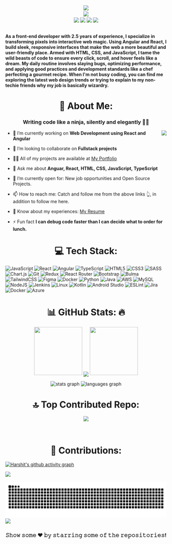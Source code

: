 <div>
    <div align="center">
        <a href="https://github.com/HaryAgni"><img src="https://octodex.github.com/images/spocktocat.png" height="200" /></a>
    </div>
    <div align="center">
        <a href="https://github.com/HaryAgni">
            <img
                src="https://readme-typing-svg.herokuapp.com?color=%232f97c1&size=32&center=true&vCenter=true&width=600&height=50&lines=Hi+👋,+I'm+Harshit+Agnihotri;Web+Developer;Coding+Enthusiast;Software+Engineer;Open-Source+Enthusiast;Coder;Gamer"
            />
        </a>
    </div>
    <div align="center">
        <a href="https://www.linkedin.com/in/harshit-agnihotri-agni15/"><img src="https://img.shields.io/badge/Linkedin-0077b5?style=flat&logo=linkedin" /></a>
        <a href="mailto:haryagni123@gmail.com"><img src="https://img.shields.io/badge/Gmail-D14836?style=flat&logo=gmail&logoColor=white" /></a>
        <a href="https://x.com/Hary_Agni"><img src="https://img.shields.io/badge/Twitter-1DA1F2?style=flat&logo=twitter&logoColor=white" /></a>
        <a href="https://instagram.com/hary_agni"><img src="https://img.shields.io/badge/Instagram-%23E4405F.svg?logo=Instagram&logoColor=white" /></a>
    </div>
    <div align="left">
        <br />
        <p>
            <strong>
             As a front-end developer with 2.5 years of experience, I specialize in transforming pixels into interactive web magic. Using Angular and React, I build sleek, responsive interfaces that make the web a more beautiful and user-friendly place. Armed with HTML, CSS, and JavaScript, I tame the wild beasts of code to ensure every click, scroll, and hover feels like a dream. My daily routine involves slaying bugs, optimizing performance, and applying good practices and development standards like a chef perfecting a gourmet recipe. When I'm not busy coding, you can find me exploring the latest web design trends or trying to explain to my non-techie friends why my job is basically wizardry.
            </strong>
        </p>
    </div>
</div>

# <div align="center">💫  About Me:</div> 
<h3 align="center">Writing code like a ninja, silently and elegantly 🐱‍👤</h3>
<img align="right" height="150" src="https://user-images.githubusercontent.com/74038190/235224431-e8c8c12e-6826-47f1-89fb-2ddad83b3abf.gif"  />

- 🔭 I’m currently working on **Web Development using React and Angular**

- 👯 I’m looking to collaborate on **Fullstack projects**

- 👨‍💻 All of my projects are available at [My Portfolio](https://haryagni.github.io/My-Site/)

- 💬 Ask me about **Anguar, React, HTML, CSS, JavaScript, TypeScript**
- 🤔 I’m currently open for: New job opportunities and Open Source Projects.

- 📫 How to reach me: Catch and follow me from the above links 👆, in addition to follow me here.

- 📄 Know about my experiences: [My Resume](https://acrobat.adobe.com/id/urn:aaid:sc:AP:bd25e763-8303-4f0c-9745-c68a3c06f64c)

- ⚡ Fun fact **I can debug code faster than I can decide what to order for lunch.**

###

#  <div align="center"> 💻 Tech Stack: </div>

![JavaScript](https://img.shields.io/badge/javascript-%23323330.svg?style=for-the-badge&logo=javascript&logoColor=%23F7DF1E)
![React](https://img.shields.io/badge/react-%2320232a.svg?style=for-the-badge&logo=react&logoColor=%2361DAFB)
![Angular](https://img.shields.io/badge/Angular-DD0031?style=for-the-badge&logo=angular&logoColor=white)
![TypeScript](https://img.shields.io/badge/typescript-%23007ACC.svg?style=for-the-badge&logo=typescript&logoColor=white)
![HTML5](https://img.shields.io/badge/html5-%23E34F26.svg?style=for-the-badge&logo=html5&logoColor=white)
![CSS3](https://img.shields.io/badge/css3-%231572B6.svg?style=for-the-badge&logo=css3&logoColor=white)
![SASS](https://img.shields.io/badge/SASS-hotpink.svg?style=for-the-badge&logo=SASS&logoColor=white)
![Chart.js](https://img.shields.io/badge/chart.js-F5788D.svg?style=for-the-badge&logo=chart.js&logoColor=white)
![Git](https://img.shields.io/badge/git-%23F05033.svg?style=for-the-badge&logo=git&logoColor=white)
![Redux](https://img.shields.io/badge/redux-%23593d88.svg?style=for-the-badge&logo=redux&logoColor=white)
![React Router](https://img.shields.io/badge/React_Router-CA4245?style=for-the-badge&logo=react-router&logoColor=white)
![Bootstrap](https://img.shields.io/badge/bootstrap-%238511FA.svg?style=for-the-badge&logo=bootstrap&logoColor=white)
![Bulma](https://img.shields.io/badge/bulma-00D0B1?style=for-the-badge&logo=bulma&logoColor=white)
![TailwindCSS](https://img.shields.io/badge/tailwindcss-%2338B2AC.svg?style=for-the-badge&logo=tailwind-css&logoColor=white)
![Figma](https://img.shields.io/badge/figma-%23F24E1E.svg?style=for-the-badge&logo=figma&logoColor=white)
![Docker](https://img.shields.io/badge/docker-%230db7ed.svg?style=for-the-badge&logo=docker&logoColor=white)
![Python](https://img.shields.io/badge/python-3670A0?style=for-the-badge&logo=python&logoColor=ffdd54)
![Java](https://img.shields.io/badge/java-%23ED8B00.svg?style=for-the-badge&logo=openjdk&logoColor=white)
![AWS](https://img.shields.io/badge/AWS-%23FF9900.svg?style=for-the-badge&logo=amazon-aws&logoColor=white)
![MySQL](https://img.shields.io/badge/mysql-%2300f.svg?style=for-the-badge&logo=mysql&logoColor=white)
![NodeJS](https://img.shields.io/badge/node.js-6DA55F?style=for-the-badge&logo=node.js&logoColor=white)
![Jenkins](https://img.shields.io/badge/jenkins-%232C5263.svg?style=for-the-badge&logo=jenkins&logoColor=white)
![Linux](https://img.shields.io/badge/Linux-FCC624?style=for-the-badge&logo=linux&logoColor=black)
![Kotlin](https://img.shields.io/badge/kotlin-%237F52FF.svg?style=for-the-badge&logo=kotlin&logoColor=white)
![Android Studio](https://img.shields.io/badge/android%20studio-346ac1?style=for-the-badge&logo=android%20studio&logoColor=white)
![ESLint](https://img.shields.io/badge/ESLint-4B3263?style=for-the-badge&logo=eslint&logoColor=white)
![Jira](https://img.shields.io/badge/jira-%230A0FFF.svg?style=for-the-badge&logo=jira&logoColor=white)
![Docker](https://img.shields.io/badge/docker-%230db7ed.svg?style=for-the-badge&logo=docker&logoColor=white)
![Azure](https://img.shields.io/badge/azure-%230072C6.svg?style=for-the-badge&logo=microsoftazure&logoColor=white)

# <div align="center">📊 GitHub Stats: :fire:</div> 


<p align="center">
   <a>
   <img height="150" width="150" src="https://user-images.githubusercontent.com/85965606/194883377-48faf476-56b7-4550-8574-844f2ca8baca.png">
   <img align="center" src="https://github-readme-streak-stats.herokuapp.com/?user=haryagni&theme=dark&hide_border=true"/>
   <img height="150" width="150" src="https://user-images.githubusercontent.com/85965606/194883387-b4d3b9f8-d432-4b77-8aab-77c6ed120e31.png"> 
   </a>
</p>

<div align="center">
  <img src="https://github-readme-stats.vercel.app/api?username=HaryAgni&hide_title=false&hide_rank=false&show_icons=true&include_all_commits=true&count_private=true&disable_animations=false&theme=dracula&locale=en&hide_border=false" height="150" alt="stats graph"  />
  <img src="https://github-readme-stats.vercel.app/api/top-langs?username=HaryAgni&locale=en&hide_title=false&layout=compact&card_width=320&langs_count=5&theme=dracula&hide_border=false" height="150" alt="languages graph"  />
</div>


# <div align="center">🔝 Top Contributed Repo:</div>

<div align="center">
  
![](https://github-contributor-stats.vercel.app/api?username=haryagni&limit=5&theme=tokyonight&combine_all_yearly_contributions=true)

</div>

<br>

# <div align="center">🤝 Contributions:</div>

[![Harshit's github activity graph](https://github-readme-activity-graph.vercel.app/graph?username=HaryAgni&theme=react)](https://github.com/haryagni/github-readme-activity-graph)

[![](https://visitor-badge.laobi.icu/badge?page_id=haryagni.haryagni)](https://visitcount.itsvg.in)

<div align="center"> 
<img src="https://raw.githubusercontent.com/haryagni/haryagni/output/snake.svg" alt="Snake animation" />
</div>

<img src="https://www.animatedimages.org/data/media/562/animated-line-image-0184.gif" width="1920" />

<div align="center"> 
 
### 𝚂𝚑𝚘𝚠 𝚜𝚘𝚖𝚎 ❤️ 𝚋𝚢 𝚜𝚝𝚊𝚛𝚛𝚒𝚗𝚐 𝚜𝚘𝚖𝚎 𝚘𝚏 𝚝𝚑𝚎 𝚛𝚎𝚙𝚘𝚜𝚒𝚝𝚘𝚛𝚒𝚎𝚜!

</div>


